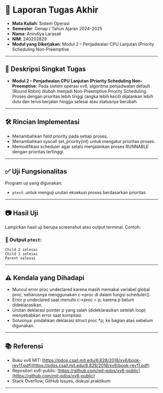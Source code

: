 # 📝 Laporan Tugas Akhir

* **Mata Kuliah**: Sistem Operasi
* **Semester**: Genap / Tahun Ajaran 2024–2025
* **Nama**: Anindiya Larasati
* **NIM**: 240202829
* **Modul yang Dikerjakan**:
 Modul 2 – Penjadwalan CPU Lanjutan (Priority Scheduling Non-Preemptive
---

## 📌 Deskripsi Singkat Tugas

* **Modul 2 – Penjadwalan CPU Lanjutan (Priority Scheduling Non-Preemptive**:
  Pada sistem operasi xv6, algoritma penjadwalan default (Round Robin) diubah menjadi Non-Preemptive Priority Scheduling. Proses dengan prioritas lebih tinggi (angka lebih kecil) dijalankan lebih dulu dan terus berjalan hingga selesai atau statusnya berubah.
---

## 🛠️ Rincian Implementasi

* Menambahkan field priority pada setiap proses.
* Menambahkan syscall set_priority(int) untuk mengatur prioritas proses.
* Memodifikasi scheduler agar selalu menjalankan proses RUNNABLE dengan prioritas tertinggi.

---

## ✅ Uji Fungsionalitas

Program uji yang digunakan:
- `ptest`: untuk menguji urutan eksekusi proses berdasarkan prioritas

---

## 📷 Hasil Uji

Lampirkan hasil uji berupa screenshot atau output terminal. Contoh:

### 📍 Output `ptest`:

```
Child 2 selesai
Child 1 selesai
Parent selesai
```
---

## ⚠️ Kendala yang Dihadapi

* Muncul error proc undeclared karena masih memakai variabel global proc, seharusnya menggunakan c->proc di dalam fungsi scheduler().
* Error p undeclared saat menulis c->proc = p; karena p belum dideklarasikan.
* Urutan deklarasi pointer p yang salah (dideklarasikan setelah loop) menyebabkan error saat kompilasi.
* Solusinya: pindahkan deklarasi struct proc *p; ke bagian atas sebelum digunakan.
---

## 📚 Referensi

* Buku xv6 MIT: [https://pdos.csail.mit.edu/6.828/2018/xv6/book-rev11.pdf](https://pdos.csail.mit.edu/6.828/2018/xv6/book-rev11.pdf)
* Repositori xv6-public: [https://github.com/mit-pdos/xv6-public](https://github.com/mit-pdos/xv6-public)
* Stack Overflow, GitHub Issues, diskusi praktikum

---

